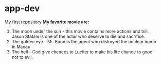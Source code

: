 # app-dev
My first repository
**My favorite movie are:**

1. The moon under the sun - this movie contains more actions and trill. Jason Statam is one of the actor who deserve to die and sacrifice.
2. The golden eye - Mr. Bond is the agent who distroyed the nuclear bomb in Macau
3. The hell - God give chances to Lucifer to make his life chance to good not to evil.
